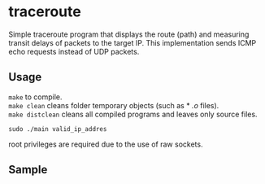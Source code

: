 # traceroute
Simple traceroute program that displays the route (path) and measuring transit delays of packets to the target IP. This implementation sends ICMP echo requests instead of UDP packets. 

## Usage
```make``` to compile.  
```make clean``` cleans folder temporary objects (such as * *.o* files).  
```make distclean``` cleans all compiled programs and leaves only source files.  
  
```
sudo ./main valid_ip_addres
```
root privileges are required due to the use of raw sockets.

## Sample
